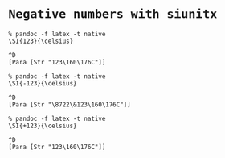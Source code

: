 # `Negative numbers with siunitx`

```
% pandoc -f latex -t native
\SI{123}{\celsius}

^D
[Para [Str "123\160\176C"]]
```

```
% pandoc -f latex -t native
\SI{-123}{\celsius}

^D
[Para [Str "\8722\&123\160\176C"]]
```

```
% pandoc -f latex -t native
\SI{+123}{\celsius}

^D
[Para [Str "123\160\176C"]]
```


